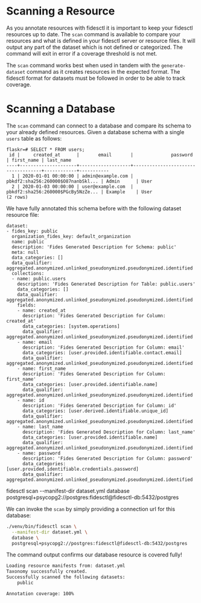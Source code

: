 # Scanning a Resource

As you annotate resources with fidesctl it is important to keep your fidesctl resources up to date. The `scan` command is available to compare your resources and what is defined in your fidesctl server or resource files. It will output any part of the dataset which is not defined or categorized. The command will exit in error if a coverage threshold is not met. 

The `scan` command works best when used in tandem with the `generate-dataset` command as it creates resources in the expected format. The fidesctl format for datasets must be followed in order to be able to track coverage. 

# Scanning a Database

The `scan` command can connect to a database and compare its schema to your already defined resources. Given a database schema with a single `users` table as follows:

```shell
flaskr=# SELECT * FROM users;
 id |     created_at      |       email       |              password              | first_name | last_name
----+---------------------+-------------------+------------------------------------+------------+-----------
  1 | 2020-01-01 00:00:00 | admin@example.com | pbkdf2:sha256:260000$O87nanbSkl... | Admin      | User
  2 | 2020-01-03 00:00:00 | user@example.com  | pbkdf2:sha256:260000$PGcBy5NzZe... | Example    | User
(2 rows)
```

We have fully annotated this schema before with the following dataset resource file:
```
dataset:
- fides_key: public
  organization_fides_key: default_organization
  name: public
  description: 'Fides Generated Description for Schema: public'
  meta: null
  data_categories: []
  data_qualifier: aggregated.anonymized.unlinked_pseudonymized.pseudonymized.identified
  collections:
  - name: public.users
    description: 'Fides Generated Description for Table: public.users'
    data_categories: []
    data_qualifier: aggregated.anonymized.unlinked_pseudonymized.pseudonymized.identified
    fields:
    - name: created_at
      description: 'Fides Generated Description for Column: created_at'
      data_categories: [system.operations]
      data_qualifier: aggregated.anonymized.unlinked_pseudonymized.pseudonymized.identified
    - name: email
      description: 'Fides Generated Description for Column: email'
      data_categories: [user.provided.identifiable.contact.email]
      data_qualifier: aggregated.anonymized.unlinked_pseudonymized.pseudonymized.identified
    - name: first_name
      description: 'Fides Generated Description for Column: first_name'
      data_categories: [user.provided.identifiable.name]
      data_qualifier: aggregated.anonymized.unlinked_pseudonymized.pseudonymized.identified
    - name: id
      description: 'Fides Generated Description for Column: id'
      data_categories: [user.derived.identifiable.unique_id]
      data_qualifier: aggregated.anonymized.unlinked_pseudonymized.pseudonymized.identified
    - name: last_name
      description: 'Fides Generated Description for Column: last_name'
      data_categories: [user.provided.identifiable.name]
      data_qualifier: aggregated.anonymized.unlinked_pseudonymized.pseudonymized.identified
    - name: password
      description: 'Fides Generated Description for Column: password'
      data_categories: [user.provided.identifiable.credentials.password]
      data_qualifier: aggregated.anonymized.unlinked_pseudonymized.pseudonymized.identified
```

fidesctl scan --manifest-dir dataset.yml database postgresql+psycopg2://postgres:fidesctl@fidesctl-db:5432/postgres 


We can invoke the `scan` by simply providing a connection url for this database:
```sh
./venv/bin/fidesctl scan \
  --manifest-dir dataset.yml \
  database \
  postgresql+psycopg2://postgres:fidesctl@fidesctl-db:5432/postgres
```

The command output confirms our database resource is covered fully!
```sh
Loading resource manifests from: dataset.yml
Taxonomy successfully created.
Successfully scanned the following datasets:
	public

Annotation coverage: 100%
```
